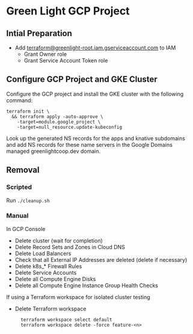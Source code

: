 # Green Light GCP Project

## Intial Preparation

* Add terraform@greenlight-root.iam.gserviceaccount.com to IAM
  * Grant Owner role
  * Grant Service Account Token role

## Configure GCP Project and GKE Cluster

Configure the GCP project and install the GKE cluster with the following command:

    terraform init \
      && terraform apply -auto-approve \
        -target=module.google_project \
        -target=null_resource.update-kubeconfig

Look up the generated NS records for the apps and knative subdomains and add NS records for these name 
servers in the Google Domains managed greenlightcoop.dev domain.

## Removal

### Scripted

Run `./cleanup.sh`

### Manual

In GCP Console
* Delete cluster (wait for completion)
* Delete Record Sets and Zones in Cloud DNS
* Delete Load Balancers
* Check that all External IP Addresses are deleted (delete if necessary)
* Delete k8s_* Firewall Rules
* Delete Service Accounts
* Delete all Compute Engine Disks
* Delete all Compute Engine Instance Group Health Checks

If using a Terraform workspace for isolated cluster testing
* Delete Terraform workspace

        terraform workspace select default
        terraform workspace delete -force feature-<n>

